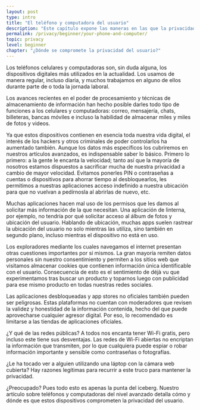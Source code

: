 ```yaml
---
layout: post
type: intro
title: "El teléfono y computadora del usuario"
description: "Este capítulo expone las maneras en las que la privacidad del usuario puede verse comprometida, ya sea en su computadora o su celular."
permalink: /privacy/beginner/your-phone-and-computer/
topic: privacy
level: beginner
chapter: "¿Dónde se compromete la privacidad del usuario?"
---
```


Los teléfonos celulares y computadoras son, sin duda alguna, los dispositivos digitales más utilizados en la actualidad. Los usamos de manera regular, incluso diaria, y muchos trabajamos en alguno de ellos durante parte de o toda la jornada laboral.

Los avances recientes en el poder de procesamiento y técnicas de almacenamiento de información han hecho posible darles todo tipo de funciones a los celulares y computadoras: correo, mensajería, chats, billeteras, bancas móviles e incluso la habilidad de almacenar miles y miles de fotos y videos.

Ya que estos dispositivos contienen en esencia toda nuestra vida digital, el interés de los hackers y otros criminales de poder controlarlos ha aumentado también. Aunque los datos más específicos los cubriremos en nuestros artículos avanzados, es indispensable saber lo básico.
Primero lo primero: a la gente le encanta la velocidad; tanto así que la mayoría de nosotros estamos dispuestos a sacrificar mucha de nuestra privacidad a cambio de mayor velocidad. Evitamos ponerles PIN o contraseñas a cuentas o dispositivos para ahorrar tiempo al desbloquearlos, les permitimos a nuestras aplicaciones acceso indefinido a nuestra ubicación para que no vuelvan a pedírnosla al abrirlas de nuevo, etc. 
  
Muchas aplicaciones hacen mal uso de los permisos que les damos al solicitar más información de la que necesitan. Una aplicación de linterna, por ejemplo, no tendría por qué solicitar acceso al álbum de fotos y ubicación del usuario. Hablando de ubicación, muchas apps suelen rastrear la ubicación del usuario no solo mientras las utiliza, sino también en segundo plano, incluso mientras el dispositivo no está en uso.

Los exploradores mediante los cuales navegamos el internet presentan otras cuestiones importantes por sí mismos. La gran mayoría remiten datos personales sin nuestro consentimiento y permiten a los sitios web que visitamos almacenar cookies que contienen información única identificable con el usuario. Consecuencia de esto es el sentimiento de déjà vu que experimentamos tras buscar un producto y toparnos luego con publicidad para ese mismo producto en todas nuestras redes sociales. 

Las aplicaciones desbloqueadas y app stores no oficiales también pueden ser peligrosas. Estas plataformas no cuentan con moderadores que revisen la validez y honestidad de la información contenida, hecho del que puede aprovecharse cualquier agresor digital. Por eso, lo recomendado es limitarse a las tiendas de aplicaciones oficiales.

¿Y qué de las redes públicas? A todos nos encanta tener Wi-Fi gratis, pero incluso este tiene sus desventajas. Las redes de Wi-Fi abiertas no encriptan la información que transmiten, por lo que cualquiera puede espiar o robar información importante y sensible como contraseñas o fotografías.

¿Le ha tocado ver a alguien utilizando una láptop con la cámara web cubierta? Hay razones legítimas para recurrir a este truco para mantener la privacidad.

¿Preocupado? Pues todo esto es apenas la punta del iceberg. Nuestro artículo sobre teléfonos y computadoras del nivel avanzado detalla cómo y dónde es que estos dispositivos comprometen la privacidad del usuario.